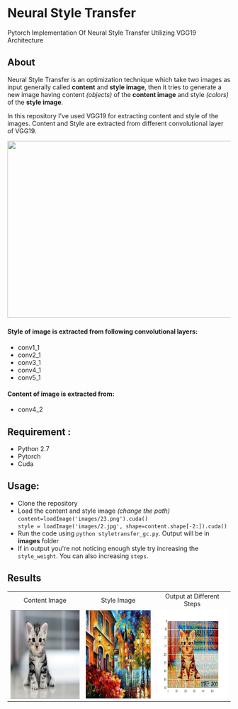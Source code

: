 # Neural Style Transfer 
Pytorch Implementation Of Neural Style Transfer Utilizing VGG19 Architecture

## About 
Neural Style Transfer is an optimization technique which take two images as input generally called **content** and **style image**, 
then it tries to generate a new image having content *(objects)* of the **content image** and style *(colors)* of the **style image**.

In this repository I've used VGG19 for extracting content and style of the images. Content and Style are extracted from different 
convolutional layer of VGG19.
<p align="center">
  <img width="600" height="400" src="https://www.researchgate.net/profile/Clifford_Yang/publication/325137356/figure/fig2/AS:670371271413777@1536840374533/llustration-of-the-network-architecture-of-VGG-19-model-conv-means-convolution-FC-means.jpg">
</p>  


#### Style of image is extracted from following convolutional layers:
* conv1_1
* conv2_1 
* conv3_1 
* conv4_1 
* conv5_1

#### Content of image is extracted from:
* conv4_2
## Requirement :
* Python 2.7
* Pytorch 
* Cuda
## Usage:
* Clone the repository 
* Load the content and style image *(change the path)*   
`content=loadImage('images/23.png').cuda()`  
`style = loadImage('images/2.jpg', shape=content.shape[-2:]).cuda()`
* Run the code using `python styletransfer_gc.py`. Output will be in **images** folder
* If in output you're not noticing enough style try increasing the `style_weight`. You can also increasing `steps`.  

## Results   
<table align='center'>
<tr align='center'>
<td> Content Image </td>
<td> Style Image </td>
<td> Output at Different Steps </td>
</tr>
<tr>
<td><img src = 'results/content.png' width="450" height="200"/>
<td><img src = 'results/style.jpg' width="450" height="200"/>
<td><img width="450" height="200" src="results/results.gif"></td>
</tr>
</table>
